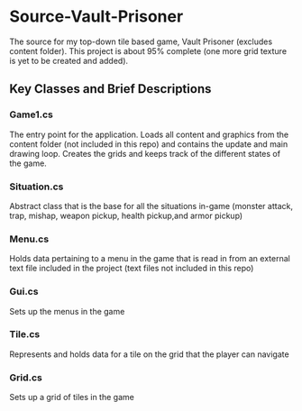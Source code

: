# Source-Vault-Prisoner
The source for my top-down tile based game, Vault Prisoner (excludes content folder). This project is about 95% complete (one more grid texture is yet to be created and added).
## Key Classes and Brief Descriptions
### Game1.cs
The entry point for the application. Loads all content and graphics from the content folder (not included in this repo) and contains the update and main drawing loop. Creates the grids and keeps track of the different states of the game.
### Situation.cs
Abstract class that is the base for all the situations in-game (monster attack, trap, mishap, weapon pickup, health pickup,and armor pickup)
### Menu.cs
Holds data pertaining to a menu in the game that is read in from an external text file included in the project (text files not included in this repo)
### Gui.cs
Sets up the menus in the game
### Tile.cs
Represents and holds data for a tile on the grid that the player can navigate
### Grid.cs
Sets up a grid of tiles in the game
